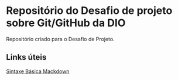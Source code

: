 # Repositório do Desafio de projeto sobre Git/GitHub da DIO
Repositório criado para o Desafio de Projeto.

## Links úteis
[Sintaxe Básica Mackdown](https://www.markdownguide.org/basic-syntax/)
